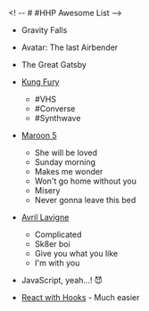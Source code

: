 <! -- # #HHP Awesome List -->

<!-- ![Gravity Falls](images/gf.jpg) -->

* Gravity Falls

* Avatar: The last Airbender

* The Great Gatsby

* [Kung Fury](https://www.youtube.com/watch?v=bS5P_LAqiVg)
    * #VHS
    * #Converse
    * #Synthwave

* [Maroon 5](https://open.spotify.com/playlist/7Ct8ZjDAA2uMQil6DbE3XW)
    * She will be loved
    * Sunday morning
    * Makes me wonder
    * Won't go home without you
    * Misery
    * Never gonna leave this bed

* [Avril Lavigne](https://open.spotify.com/playlist/54tKcQFWy0mkS2EWuQt7mi)
    * Complicated
    * Sk8er boi
    * Give you what you like
    * I'm with you

* JavaScript, yeah...! 😈

* [React with Hooks](https://reactjs.org/) - Much easier
